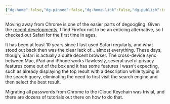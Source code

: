 ```yaml
---
{"dg-home":false,"dg-pinned":false,"dg-home-link":false,"dg-publish":true,"type":"post","disabled rules":["header-increment","yaml-title","yaml-title-alias","file-name-heading"],"title":"Degoogling: Chrome","dg-permalink":"degoogling-chrome/","created-date":"2024-07-23T20:02:45","aliases":["Degoogling: Chrome"],"linter-yaml-title-alias":"Degoogling: Chrome","updated-date":"2025-05-05T17:44:22","tags":["degoogling"],"dg-path":"degoogling-chrome.md","permalink":"/degoogling-chrome/","dgPassFrontmatter":true}
---
```



Moving away from Chrome is one of the easier parts of degoogling. Given the [recent developments](https://www.jwz.org/blog/2024/06/mozilla-is-an-advertising-company-now/), I find Firefox not to be an enticing alternative, so I checked out Safari for the first time in ages.

It has been at least 10 years since I last used Safari regularly, and what stood out back then was the clear lack of... almost everything. These days, though, Safari is actually a quite decent browser. The cross-device sync between Mac, iPad and iPhone works flawlessly, several useful privacy features come out of the box and it has some features I wasn't expecting, such as already displaying the top result with a description while typing in the search query, eliminating the need to first visit the search engine and then select the best result.

Migrating all passwords from Chrome to the iCloud Keychain was trivial, and there are dozens of tutorials out there on how to do that.
